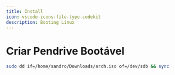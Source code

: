 ```yaml
---
title: Install
icon: vscode-icons:file-type-codekit
description: Booting Linux
---
```


# Criar Pendrive Bootável

```bash
sudo dd if=/home/sandro/Downloads/arch.iso of=/dev/sdb && sync
```
